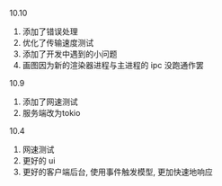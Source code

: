 10.10
1. 添加了错误处理
2. 优化了传输速度测试
3. 添加了开发中遇到的小问题
4. 画图因为新的渲染器进程与主进程的 ipc 没跑通作罢

10.9
1. 添加了网速测试
2. 服务端改为tokio

10.4
1. 网速测试
2. 更好的 ui
3. 更好的客户端后台, 使用事件触发模型, 更加快速地响应